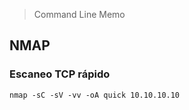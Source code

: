 > Command Line Memo

## NMAP
### Escaneo TCP rápido

```
nmap -sC -sV -vv -oA quick 10.10.10.10
```
